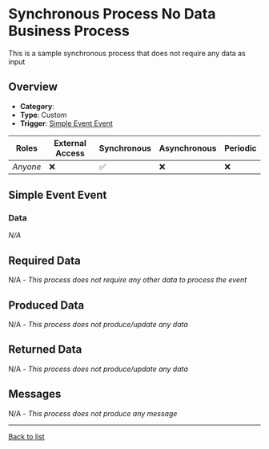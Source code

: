 # Synchronous Process No Data Business Process
This is a sample synchronous process that does not require any data as input

## Overview
 - **Category**: 
 - **Type**: Custom
 - **Trigger**: [Simple Event Event](#simple-event-event)

| Roles | External Access | Synchronous | Asynchronous | Periodic |
| ----- | --------------- | ----------- | ------------ | -------- |
| *Anyone* | :x: | :white_check_mark: | :x: | :x:

## Simple Event Event

### Data
*N/A*

## Required Data
N/A - *This process does not require any other data to process the event*

## Produced Data
N/A - *This process does not produce/update any data*

## Returned Data
N/A - *This process does not produce/update any data*

## Messages
N/A - *This process does not produce any message*

---
[Back to list](Overview.md)
